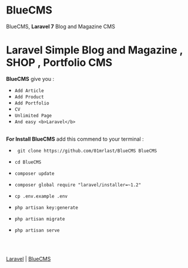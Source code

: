 # BlueCMS
 BlueCMS, <b>Laravel 7</b> Blog and Magazine CMS<br>
 
 <h1><b>Laravel</b> Simple Blog and Magazine , SHOP , Portfolio CMS </h1>
 
 
 
<b>BlueCMS</b> give you :

* `Add Article`
* `Add Product`
* `Add Portfolio` 
* `CV` 
* `Unlimited Page` 
* `And easy <b>Laravel</b>` 
<br>
<b>For Install BlueCMS</b> add this commend to your terminal  :

* ` git clone https://github.com/01mrlast/BlueCMS BlueCMS`

* `cd BlueCMS`

* `composer update`

* `composer global require "laravel/installer=~1.2"`

* `cp .env.example .env`

* `php artisan key:generate`

* `php artisan migrate`

* `php artisan serve`


<br><br>

[Laravel](https://github.com/laravel/laravel)  |
[BlueCMS](https://github.com/01mrlast/BlueCMS)
